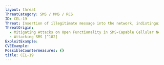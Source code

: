 ```yaml
---
layout: threat
ThreatCategory: SMS / MMS / RCS
ID: CEL-19
Threat: Insertion of illegitimate message into the network, indistinguishable from normal message
ThreatOrigin:
  - Mitigating Attacks on Open Functionality in SMS-Capable Cellular Networks [^184]
  - Attacking SMS [^182]
ExploitExample:
CVEExample:
PossibleCountermeasures: {}
title: CEL-19
---
```


